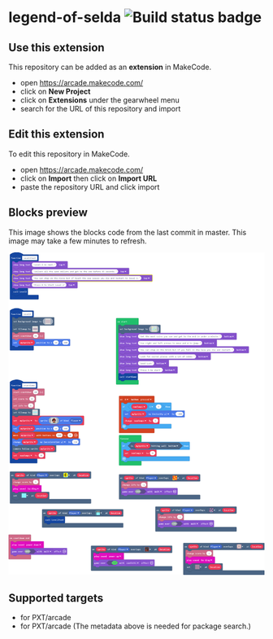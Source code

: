# legend-of-selda ![Build status badge](https://github.com/andreigazinschi/legend-of-selda/workflows/MakeCode/badge.svg)



## Use this extension

This repository can be added as an **extension** in MakeCode.

* open https://arcade.makecode.com/
* click on **New Project**
* click on **Extensions** under the gearwheel menu
* search for the URL of this repository and import

## Edit this extension

To edit this repository in MakeCode.

* open https://arcade.makecode.com/
* click on **Import** then click on **Import URL**
* paste the repository URL and click import

## Blocks preview

This image shows the blocks code from the last commit in master.
This image may take a few minutes to refresh.

![A rendered view of the blocks](https://github.com/andreigazinschi/legend-of-selda/raw/master/.makecode/blocks.png)

## Supported targets

* for PXT/arcade
* for PXT/arcade
(The metadata above is needed for package search.)

